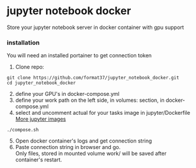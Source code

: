 # jupyter notebook docker
Store your jupyter notebook server in docker container with gpu support   
### installation
You will need an installed portainer to get connection token
1. Clone repo:
```
git clone https://github.com/format37/jupyter_notebook_docker.git
cd jupyter_notebook_docker
```
2. define your GPU's in docker-compose.yml   
3. define your work path on the left side, in volumes: section, in docker-compose.yml   
4. select and uncomment actual for your tasks image in jupyter/Dockerfile   
[More jupyter images](https://hub.docker.com/u/jupyter)
```
./compose.sh
```
5. Open docker container's logs and get connection string   
6. Paste connection string in browser and go.   
Only files, stored in mounted volume work/ will be saved after container's restart.

